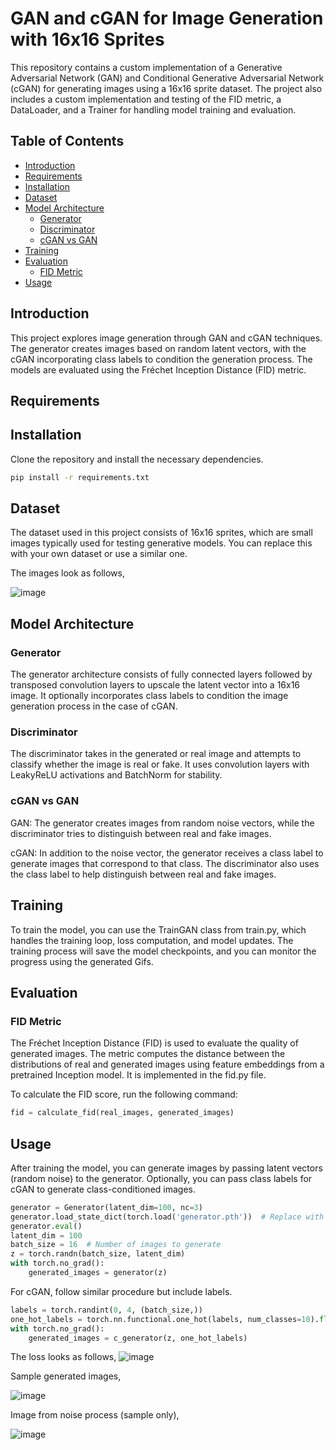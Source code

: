 # GAN and cGAN for Image Generation with 16x16 Sprites

This repository contains a custom implementation of a Generative Adversarial Network (GAN) and Conditional Generative Adversarial Network (cGAN) for generating images using a 16x16 sprite dataset. The project also includes a custom implementation and testing of the FID metric, a DataLoader, and a Trainer for handling model training and evaluation.

## Table of Contents
- [Introduction](#introduction)
- [Requirements](#requirements)
- [Installation](#installation)
- [Dataset](#dataset)
- [Model Architecture](#model-architecture)
  - [Generator](#generator)
  - [Discriminator](#discriminator)
  - [cGAN vs GAN](#cgan-vs-gan)
- [Training](#training)
- [Evaluation](#evaluation)
  - [FID Metric](#fid-metric)
- [Usage](#usage)


## Introduction
This project explores image generation through GAN and cGAN techniques. The generator creates images based on random latent vectors, with the cGAN incorporating class labels to condition the generation process. The models are evaluated using the Fréchet Inception Distance (FID) metric.

## Requirements

## Installation
Clone the repository and install the necessary dependencies.

```bash
pip install -r requirements.txt
```
## Dataset
The dataset used in this project consists of 16x16 sprites, which are small images typically used for testing generative models. You can replace this with your own dataset or use a similar one.

The images look as follows,

![image](https://github.com/user-attachments/assets/65bf2e27-5554-4b45-bbfb-c9e9e2d9c372)

## Model Architecture
### Generator
The generator architecture consists of fully connected layers followed by transposed convolution layers to upscale the latent vector into a 16x16 image. It optionally incorporates class labels to condition the image generation process in the case of cGAN.

### Discriminator
The discriminator takes in the generated or real image and attempts to classify whether the image is real or fake. It uses convolution layers with LeakyReLU activations and BatchNorm for stability.

### cGAN vs GAN
GAN: The generator creates images from random noise vectors, while the discriminator tries to distinguish between real and fake images.

cGAN: In addition to the noise vector, the generator receives a class label to generate images that correspond to that class. The discriminator also uses the class label to help distinguish between real and fake images.

## Training
To train the model, you can use the TrainGAN class from train.py, which handles the training loop, loss computation, and model updates. The training process will save the model checkpoints, and you can monitor the progress using the generated Gifs.

## Evaluation
### FID Metric
The Fréchet Inception Distance (FID) is used to evaluate the quality of generated images. The metric computes the distance between the distributions of real and generated images using feature embeddings from a pretrained Inception model. It is implemented in the fid.py file.

To calculate the FID score, run the following command:
```python
fid = calculate_fid(real_images, generated_images)
```

## Usage
After training the model, you can generate images by passing latent vectors (random noise) to the generator. Optionally, you can pass class labels for cGAN to generate class-conditioned images.

```python
generator = Generator(latent_dim=100, nc=3)
generator.load_state_dict(torch.load('generator.pth'))  # Replace with your checkpoint path
generator.eval()
latent_dim = 100
batch_size = 16  # Number of images to generate
z = torch.randn(batch_size, latent_dim)
with torch.no_grad():
    generated_images = generator(z)
```
For cGAN, follow similar procedure but include labels.

```python
labels = torch.randint(0, 4, (batch_size,)) 
one_hot_labels = torch.nn.functional.one_hot(labels, num_classes=10).float()
with torch.no_grad():
    generated_images = c_generator(z, one_hot_labels)
```

The loss looks as follows,
![image](https://github.com/user-attachments/assets/ea0eebe0-7d84-46db-a3fb-470a15b6883d)

Sample generated images,

![image](https://github.com/user-attachments/assets/813be689-9e8b-4e76-8b43-1100248a610a)

Image from noise process (sample only),

![image](https://github.com/user-attachments/assets/9567aac9-7735-4524-a18e-16f55eef92ba)


